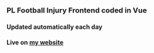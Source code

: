 ### PL Football Injury Frontend coded in Vue
#### Updated automatically each day
#### Live on [my website](http://injuries.gastongonnerman.com/)
